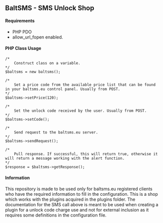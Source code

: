## BaltSMS - SMS Unlock Shop

#### Requirements

* PHP PDO
* allow_url_fopen enabled.

#### PHP Class Usage

```
/*
    Construct class on a variable.
*/
$baltsms = new baltsms();

/*
    Set a price code from the available price list that can be found in your baltsms.eu control panel. Usually from POST.
*/
$baltsms->setPrice(120);

/*
    Set the unlock code received by the user. Usually from POST.
*/
$baltsms->setCode();

/*
    Send request to the baltsms.eu server.
*/
$baltsms->sendRequest();

/*
    Pull response. If successful, this will return true, otherwise it will return a message working with the alert function.
*/
$response = $baltsms->getResponse();
```

#### Information
This repository is made to be used only for baltsms.eu registered clients who have the required information to fill in the configuration. This is a shop which works with the plugins acquired in the plugins folder. The documentation for the SMS call above is meant to be used when creating a plugin for a unlock code charge use and not for external inclusion as it requires some definitions in the configuration file.